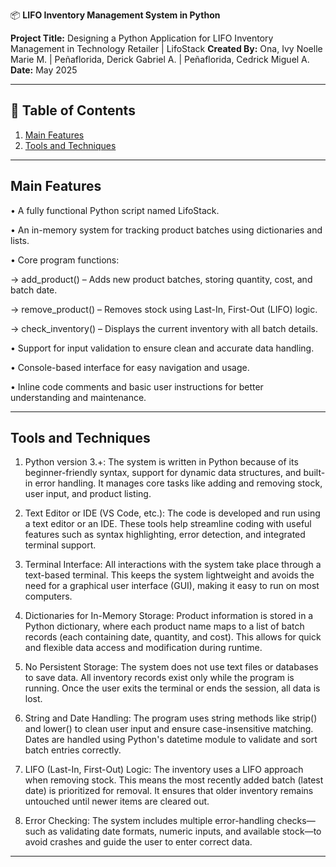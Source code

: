 📦 **LIFO Inventory Management System in Python**

**Project Title:** Designing a Python Application for LIFO Inventory Management in Technology Retailer | LifoStack
**Created By:** Ona, Ivy Noelle Marie M. | Peñaflorida, Derick Gabriel A. | Peñaflorida, Cedrick Miguel A.  
**Date:** May 2025

---

## 📌 Table of Contents
1. [Main Features](#main-features)
2. [Tools and Techniques](#tools-and-techniques)

---

## Main Features
• A fully functional Python script named LifoStack.

• An in-memory system for tracking product batches using dictionaries and lists.

• Core program functions:
  
  -> add_product() – Adds new product batches, storing quantity, cost, and batch date.
  
  -> remove_product() – Removes stock using Last-In, First-Out (LIFO) logic.
  
  -> check_inventory() – Displays the current inventory with all batch details.

• Support for input validation to ensure clean and accurate data handling.

• Console-based interface for easy navigation and usage.

• Inline code comments and basic user instructions for better understanding and maintenance.

---

## Tools and Techniques
  1.  Python version 3.+: The system is written in Python because of its beginner-friendly syntax, support for dynamic data structures, and built-in error handling. It manages core tasks like adding and removing stock, user input, and product listing.
  
  2.  Text Editor or IDE (VS Code, etc.): The code is developed and run using a text editor or an IDE. These tools help streamline coding with useful features such as syntax highlighting, error detection, and integrated terminal support.
  
  3.  Terminal Interface:  All interactions with the system take place through a text-based terminal. This keeps the system lightweight and avoids the need for a graphical user interface (GUI), making it easy to run on most computers.
  
  4.  Dictionaries for In-Memory Storage: Product information is stored in a Python dictionary, where each product name maps to a list of batch records (each containing date, quantity, and cost). This allows for quick and flexible data access and modification during runtime.
  
  5.  No Persistent Storage: The system does not use text files or databases to save data. All inventory records exist only while the program is running. Once the user exits the terminal or ends the session, all data is lost.
  
  6.  String and Date Handling: The program uses string methods like strip() and lower() to clean user input and ensure case-insensitive matching. Dates are handled using Python's datetime module to validate and sort batch entries correctly.
  
  7.  LIFO (Last-In, First-Out) Logic: The inventory uses a LIFO approach when removing stock. This means the most recently added batch (latest date) is prioritized for removal. It ensures that older inventory remains untouched until newer items are cleared out.

  8.  Error Checking: The system includes multiple error-handling checks—such as validating date formats, numeric inputs, and available stock—to avoid crashes and guide the user to enter correct data.

---
